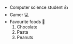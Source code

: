 - Computer science student :+1:
- Gamer :computer:
- Favourite foods :cake:
  1. Chocolate
  2. Pasta
  3. Peanuts

